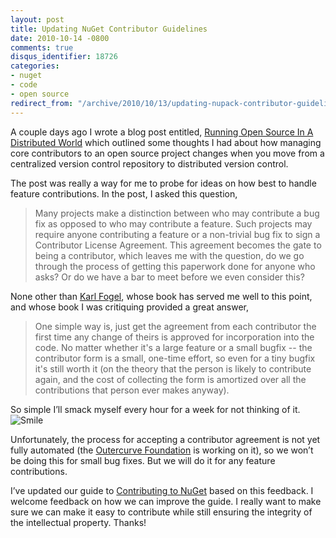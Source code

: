 ```yaml
---
layout: post
title: Updating NuGet Contributor Guidelines
date: 2010-10-14 -0800
comments: true
disqus_identifier: 18726
categories:
- nuget
- code
- open source
redirect_from: "/archive/2010/10/13/updating-nupack-contributor-guidelines.aspx/"
---
```


A couple days ago I wrote a blog post entitled, [Running Open Source In
A Distributed
World](http://haacked.com/archive/2010/10/12/running-open-source-in-a-distributed-world.aspx "Running OSS in a Distributed World")
which outlined some thoughts I had about how managing core contributors
to an open source project changes when you move from a centralized
version control repository to distributed version control.

The post was really a way for me to probe for ideas on how best to
handle feature contributions. In the post, I asked this question,

> Many projects make a distinction between who may contribute a bug fix
> as opposed to who may contribute a feature. Such projects may require
> anyone contributing a feature or a non-trivial bug fix to sign a
> Contributor License Agreement. This agreement becomes the gate to
> being a contributor, which leaves me with the question, do we go
> through the process of getting this paperwork done for anyone who
> asks? Or do we have a bar to meet before we even consider this?

None other than [Karl
Fogel](http://www.red-bean.com/kfogel "Karl Fogel"), whose book has
served me well to this point, and whose book I was critiquing provided a
great answer,

> One simple way is, just get the agreement from each contributor the
> first time any change of theirs is approved for incorporation into the
> code. No matter whether it's a large feature or a small bugfix -- the
> contributor form is a small, one-time effort, so even for a tiny
> bugfix it's still worth it (on the theory that the person is likely to
> contribute again, and the cost of collecting the form is amortized
> over all the contributions that person ever makes anyway).

So simple I’ll smack myself every hour for a week for not thinking of
it.
![Smile](http://haacked.com/images/haacked_com/WindowsLiveWriter/NuPack-Issues-Up-For-Grabs_7BB8/wlEmoticon-smile_2.png)

Unfortunately, the process for accepting a contributor agreement is not
yet fully automated (the [Outercurve
Foundation](http://outercurve.org "Outercurve Foundation") is working on
it), so we won’t be doing this for small bug fixes. But we will do it
for any feature contributions.

I’ve updated our guide to [Contributing to
NuGet](http://nuget.codeplex.com/wikipage?title=Contributing%20to%20NuPack "Contributing to NuGet")
based on this feedback. I welcome feedback on how we can improve the
guide. I really want to make sure we can make it easy to contribute
while still ensuring the integrity of the intellectual property. Thanks!

